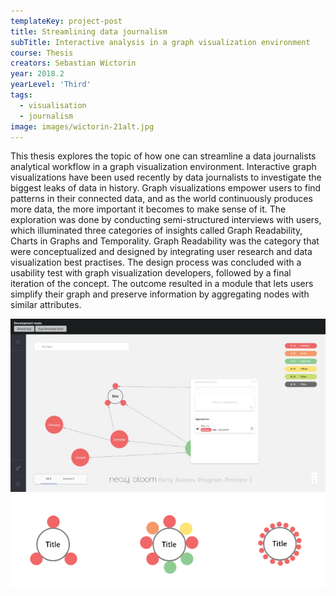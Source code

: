 ```yaml
---
templateKey: project-post
title: Streamlining data journalism
subTitle: Interactive analysis in a graph visualization environment
course: Thesis
creators: Sebastian Wictorin
year: 2018.2
yearLevel: 'Third'
tags:
  - visualisation
  - journalism
image: images/wictorin-21alt.jpg
---
```


This thesis explores the topic of how one can streamline a data journalists analytical workflow in a graph visualization environment. Interactive graph visualizations have been used recently by data journalists to investigate the biggest leaks of data in history. Graph visualizations empower users to find patterns in their connected data, and as the world continuously produces more data, the more important it becomes to make sense of it. The exploration was done by conducting semi-structured interviews with users, which illuminated three categories of insights called Graph Readability, Charts in Graphs and Temporality. Graph Readability was the category that were conceptualized and designed by integrating user research and data visualization best practises. The design process was concluded with a usability test with graph visualization developers, followed by a final iteration of the concept. The outcome resulted in a module that lets users simplify their graph and preserve information by aggregating nodes with similar attributes.

<ImageSet>

![Design iteration 2](images/wictorin-20.jpg 'Design iteration 2')
![Node quantities in aggregation](images/wictorin-21.png 'Node quantities in aggregation')

</ImageSet>
